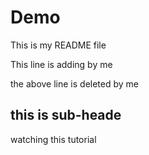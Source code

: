 # Demo

This is my README file

This line is adding by me

the above line is deleted by me

## this is sub-heade

watching this tutorial
